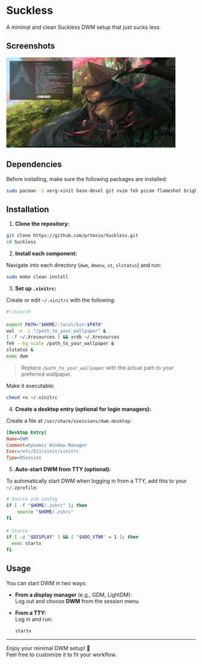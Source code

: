 # Suckless  
A minimal and clean Suckless DWM setup that just sucks less.

## Screenshots

<img src="images/img.png" width="450" height="240" alt="DWM Screenshot">

## Dependencies

Before installing, make sure the following packages are installed:

```bash
sudo pacman -S xorg-xinit base-devel git nvim feh picom flameshot brightnessctl
```

## Installation

1. **Clone the repository:**

```bash
git clone https://github.com/prtmxio/Suckless.git
cd Suckless
```

2. **Install each component:**

Navigate into each directory (`dwm`, `dmenu`, `st`, `slstatus`) and run:

```bash
sudo make clean install
```

3. **Set up `.xinitrc`:**

Create or edit `~/.xinitrc` with the following:

```bash
#!/bin/sh

export PATH="$HOME/.local/bin:$PATH"
wal -n -i "/path_to_your_wallpaper" &
[ -f ~/.Xresources ] && xrdb ~/.Xresources
feh --bg-scale /path_to_your_wallpaper &
slstatus &
exec dwm
```

> Replace `/path_to_your_wallpaper` with the actual path to your preferred wallpaper.

Make it executable:

```bash
chmod +x ~/.xinitrc
```

4. **Create a desktop entry (optional for login managers):**

Create a file at `/usr/share/xsessions/dwm.desktop`:

```ini
[Desktop Entry]
Name=DWM
Comment=Dynamic Window Manager
Exec=/etc/X11/xinit/xinitrc
Type=XSession
```

5. **Auto-start DWM from TTY (optional):**

To automatically start DWM when logging in from a TTY, add this to your `~/.zprofile`:

```bash
# Source zsh config
if [ -f "$HOME/.zshrc" ]; then
    source "$HOME/.zshrc"
fi

# Startx
if [ -z "$DISPLAY" ] && [ "$XDG_VTNR" = 1 ]; then
  exec startx
fi
```

## Usage

You can start DWM in two ways:

- **From a display manager** (e.g., GDM, LightDM):  
  Log out and choose **DWM** from the session menu.

- **From a TTY:**  
  Log in and run:

  ```bash
  startx
  ```

---

Enjoy your minimal DWM setup! 🎨  
Feel free to customize it to fit your workflow.
